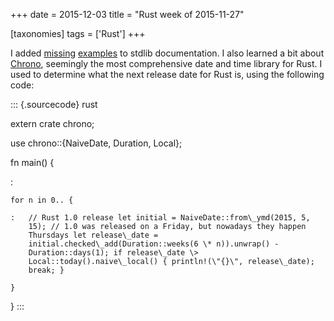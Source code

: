 +++
date = 2015-12-03
title = "Rust week of 2015-11-27"

[taxonomies]
tags = ['Rust']
+++

I added [missing][] [examples] to stdlib documentation. I also learned a
bit about [Chrono], seemingly the most comprehensive date and time
library for Rust. I used to determine what the next release date for
Rust is, using the following code:

::: {.sourcecode}
rust

extern crate chrono;

use chrono::{NaiveDate, Duration, Local};

fn main() {

:

    for n in 0.. {

    :   // Rust 1.0 release let initial = NaiveDate::from\_ymd(2015, 5,
        15); // 1.0 was released on a Friday, but nowadays they happen
        Thursdays let release\_date =
        initial.checked\_add(Duration::weeks(6 \* n)).unwrap() -
        Duration::days(1); if release\_date \>
        Local::today().naive\_local() { println!(\"{}\", release\_date);
        break; }

    }

}
:::

  [missing]: https://github.com/rust-lang/rust/pull/30188
  [examples]: https://github.com/rust-lang/rust/pull/30190
  [Chrono]: https://github.com/lifthrasiir/rust-chrono
